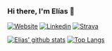 ### Hi there, I'm Elías 👋

[![Website](https://img.shields.io/badge/website-000000?style=for-the-badge&logo=About.me&logoColor=white)](eliashauksson.com)
[![Linkedin](https://img.shields.io/badge/LinkedIn-0077B5?style=for-the-badge&logo=linkedin&logoColor=white)](https://www.linkedin.com/in/el%C3%ADas-hauksson-1939b31b8/)
[![Strava](https://img.shields.io/badge/Strava-FC4C02?style=for-the-badge&logo=strava&logoColor=white)](https://www.strava.com/athletes/39041574)

[![Elias' github stats](https://github-readme-stats.vercel.app/api?username=eliashauksson&count_private=true&show_icons=true&theme=default&hide_rank=false)](https://github.com/eliashauksson)
[![Top Langs](https://github-readme-stats.vercel.app/api/top-langs/?username=eliashauksson&layout=compact)](https://github.com/eliashauksson)
